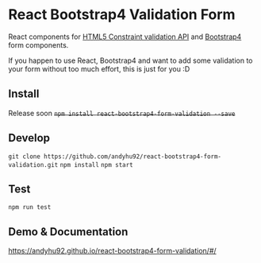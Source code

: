 # React Bootstrap4 Validation Form

React components for [HTML5 Constraint validation API](https://developer.mozilla.org/en-US/docs/Web/Guide/HTML/HTML5/Constraint_validation) and [Bootstrap4](http://getbootstrap.com/) form components.

If you happen to use React, Bootstrap4 and want to add some validation to your form without too much effort, this is just for you :D

## Install

Release soon
~~`npm install react-bootstrap4-form-validation --save`~~

## Develop

`git clone https://github.com/andyhu92/react-bootstrap4-form-validation.git`
`npm install`
`npm start`

## Test

`npm run test`

## Demo & Documentation

https://andyhu92.github.io/react-bootstrap4-form-validation/#/